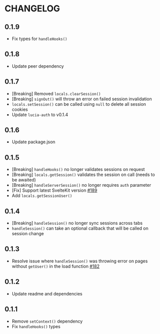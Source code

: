 # CHANGELOG

## 0.1.9

- Fix types for `handleHooks()`

## 0.1.8

- Update peer dependency

## 0.1.7

- [Breaking] Removed `locals.clearSession()`
- [Breaking] `signOut()` will throw an error on failed session invalidation
- `locals.setSession()` can be called using `null` to delete all session cookies
- Update `lucia-auth` to v0.1.4

## 0.1.6

- Update package.json

## 0.1.5

- [Breaking] `handleHooks()` no longer validates sessions on request
- [Breaking] `locals.getSession()` validates the session on call (needs to be awaited)
- [Breaking] `handleServerSession()` no longer requires `auth` parameter
- [Fix] Support latest SvelteKit version [#189](https://github.com/pilcrowOnPaper/lucia-auth/issues/189)
- Add `locals.getSessionUser()`

## 0.1.4

- [Breaking] `handleSession()` no longer sync sessions across tabs
- `handleSession()` can take an optional callback that will be called on session change

## 0.1.3

- Resolve issue where `handleSession()` was throwing error on pages without `getUser()` in the load function [#182](https://github.com/pilcrowOnPaper/lucia-auth/issues/182#issuecomment-1296033717)

## 0.1.2

- Update readme and dependencies

## 0.1.1

- Remove `setContext()` dependency
- Fix `handleHooks()` types
